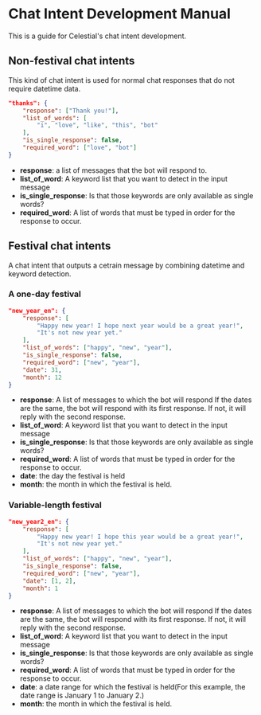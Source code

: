 # Chat Intent Development Manual

This is a guide for Celestial's chat intent development.

## Non-festival chat intents

This kind of chat intent is used for normal chat responses that do not require datetime data.

```json
"thanks": {
    "response": ["Thank you!"],
    "list_of_words": [
        "i", "love", "like", "this", "bot"
    ],
    "is_single_response": false,
    "required_word": ["love", "bot"]
}
```

* **response**: a list of messages that the bot will respond to.
* **list_of_word**: A keyword list that you want to detect in the input message
* **is_single_response**: Is that those keywords are only available as single words?
* **required_word**: A list of words that must be typed in order for the response to occur.

## Festival chat intents

A chat intent that outputs a cetrain message by combining datetime and keyword detection.

### A one-day festival

```json
"new_year_en": {
    "response": [
        "Happy new year! I hope next year would be a great year!",
        "It's not new year yet."
    ],
    "list_of_words": ["happy", "new", "year"],
    "is_single_response": false,
    "required_word": ["new", "year"],
    "date": 31,
    "month": 12
}
```

* **response**: A list of messages to which the bot will respond If the dates are the same, the bot will respond with its first response. If not, it will reply with the second response.
* **list_of_word**: A keyword list that you want to detect in the input message
* **is_single_response**: Is that those keywords are only available as single words?
* **required_word**: A list of words that must be typed in order for the response to occur.
* **date**: the day the festival is held
* **month**: the month in which the festival is held.

### Variable-length festival

```json
"new_year2_en": {
    "response": [
        "Happy new year! I hope this year would be a great year!",
        "It's not new year yet."
    ],
    "list_of_words": ["happy", "new", "year"],
    "is_single_response": false,
    "required_word": ["new", "year"],
    "date": [1, 2],
    "month": 1
}
```

* **response**: A list of messages to which the bot will respond If the dates are the same, the bot will respond with its first response. If not, it will reply with the second response.
* **list_of_word**: A keyword list that you want to detect in the input message
* **is_single_response**: Is that those keywords are only available as single words?
* **required_word**: A list of words that must be typed in order for the response to occur.
* **date**: a date range for which the festival is held(For this example, the date range is January 1 to January 2.)
* **month**: the month in which the festival is held.

